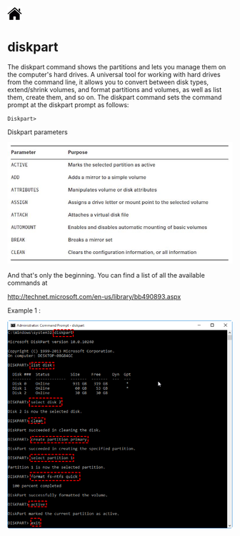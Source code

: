 [![Home](/img/home.jpg)](1.4_OS_win_cmd_tools.md)


# diskpart

The diskpart command shows the partitions and lets you manage them on the computer's
hard drives. A universal tool for working with hard drives from the command line, it
allows you to convert between disk types, extend/shrink volumes, and format partitions
and volumes, as well as list them, create them, and so on. The diskpart command sets the
command prompt at the diskpart prompt as follows:

```dos
Diskpart>
```
Diskpart parameters

![diskpart](/img/f1.4_6_diskpart.jpg)


And that's only the beginning. You can find a list of all the available commands at

http://technet.microsoft.com/en-us/library/bb490893.aspx

Example 1 :

![disk](/img/diskPart.png)